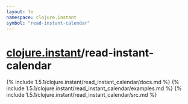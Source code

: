 ```yaml
---
layout: fn
namespace: clojure.instant
symbol: "read-instant-calendar"
---
```


# [clojure.instant](../)/read-instant-calendar

{% include 1.5.1/clojure.instant/read_instant_calendar/docs.md %}
{% include 1.5.1/clojure.instant/read_instant_calendar/examples.md %}
{% include 1.5.1/clojure.instant/read_instant_calendar/src.md %}

